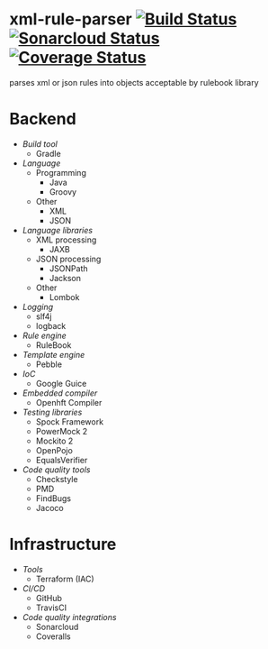 # xml-rule-parser [![Build Status](https://travis-ci.org/lapots/xml-rule-parser.svg?branch=master)](https://travis-ci.org/lapots/xml-rule-parser) [![Sonarcloud Status](https://sonarcloud.io/api/project_badges/measure?project=com.lapots.breed.rule:xml-rule-parser&metric=alert_status#.svg)](https://sonarcloud.io/dashboard?id=com.lapots.breed.rule:xml-rule-parser) [![Coverage Status](https://img.shields.io/coveralls/github/lapots/xml-rule-parser.svg)](https://coveralls.io/github/lapots/xml-rule-parser?branch=master)
parses xml or json rules into objects acceptable by rulebook library

# Backend
- _Build tool_
    - Gradle
- _Language_
    - Programming
        - Java
        - Groovy
    - Other
        - XML
        - JSON
- _Language libraries_
    - XML processing
        - JAXB
    - JSON processing
        - JSONPath
        - Jackson
    - Other
        - Lombok
- _Logging_
    - slf4j
    - logback
- _Rule engine_
    - RuleBook
- _Template engine_
    - Pebble
- _IoC_
    - Google Guice
- _Embedded compiler_
    - Openhft Compiler
- _Testing libraries_
    - Spock Framework
    - PowerMock 2
    - Mockito 2
    - OpenPojo
    - EqualsVerifier
- _Code quality tools_
    - Checkstyle
    - PMD
    - FindBugs
    - Jacoco
# Infrastructure
- _Tools_
    - Terraform (IAC)
- _CI/CD_
    - GitHub
    - TravisCI
- _Code quality integrations_
    - Sonarcloud
    - Coveralls
